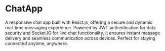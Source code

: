 # ChatApp
A responsive chat app built with React.js, offering a secure and dynamic real-time messaging experience. Powered by JWT authentication for data security and Socket.IO for live chat functionality, it ensures instant message delivery and seamless communication across devices. Perfect for staying connected anytime, anywhere.
